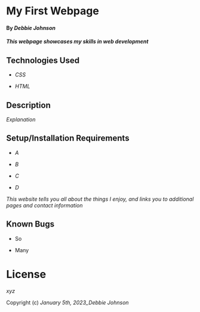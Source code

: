 # My First Webpage

#### By _**Debbie Johnson**_

#### _This webpage showcases my skills in web development_

## Technologies Used

* _CSS_

* _HTML_

## Description 
_Explanation_

## Setup/Installation Requirements
* _A_

* _B_

* _C_

* _D_


_This website tells you all about the things I enjoy, and links you to additional pages and contact information_

## Known Bugs

* So

* Many 

# License

_xyz_

Copyright (c) _January 5th, 2023_Debbie Johnson_
